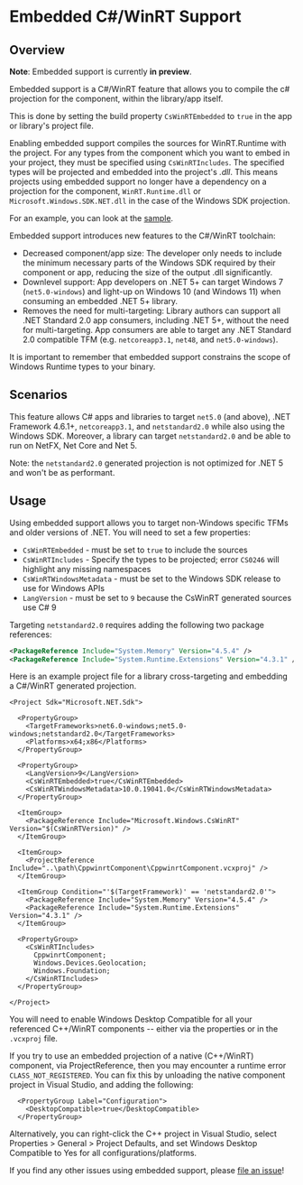 # Embedded C#/WinRT Support

## Overview

**Note**: Embedded support is currently **in preview**. 

Embedded support is a C#/WinRT feature that allows you to compile the c# projection for the component, within the library/app itself. 

This is done by setting the build property `CsWinRTEmbedded` to `true` in the app or library's project file. 

Enabling embedded support compiles the sources for WinRT.Runtime with the project.
For any types from the component which you want to embed in your project, they must be specified using `CsWinRTIncludes`.
The specified types will be projected and embedded into the project's *.dll*. 
This means projects using embedded support no longer have a dependency on a projection for the component, `WinRT.Runtime.dll` or `Microsoft.Windows.SDK.NET.dll` in the case of the Windows SDK projection.

For an example, you can look at the [sample](https://github.com/microsoft/CsWinRT/tree/master/src/Samples/TestEmbedded). 

Embedded support introduces new features to the C#/WinRT toolchain:
 * Decreased component/app size: The developer only needs to include the minimum necessary parts of the Windows SDK required by their component or app, reducing the size of the output .dll significantly.
 * Downlevel support: App developers on .NET 5+ can target Windows 7 (`net5.0-windows`) and light-up on Windows 10 
  (and Windows 11) when consuming an embedded .NET 5+ library. 
 * Removes the need for multi-targeting: Library authors can support all .NET Standard 2.0 app consumers, including .NET 5+, without the need for multi-targeting. App consumers are able to target any .NET Standard 2.0 compatible TFM (e.g. `netcoreapp3.1`, `net48`, and `net5.0-windows`).

It is important to remember that embedded support constrains the scope of Windows Runtime types to your binary. 

## Scenarios

This feature allows C# apps and libraries to target `net5.0` (and above), .NET Framework 4.6.1+, `netcoreapp3.1`, and `netstandard2.0` while also using the Windows SDK.
Moreover, a library can target `netstandard2.0` and be able to run on NetFX, Net Core and Net 5. 

Note: the `netstandard2.0` generated projection is not optimized for .NET 5 and won't be as performant. 

## Usage 

Using embedded support allows you to target non-Windows specific TFMs and older versions of .NET. 
You will need to set a few properties:
  * `CsWinRTEmbedded` - must be set to `true` to include the sources
  * `CsWinRTIncludes` - Specify the types to be projected; error `CS0246` will highlight any missing namespaces
  * `CsWinRTWindowsMetadata` - must be set to the Windows SDK release to use for Windows APIs
  * `LangVersion` - must be set to `9` because the CsWinRT generated sources use C# 9

Targeting `netstandard2.0` requires adding the following two package references:

```xml
<PackageReference Include="System.Memory" Version="4.5.4" />
<PackageReference Include="System.Runtime.Extensions" Version="4.3.1" />
```

Here is an example project file for a library cross-targeting and embedding a C#/WinRT generated projection.

```csproj
<Project Sdk="Microsoft.NET.Sdk">

  <PropertyGroup>
    <TargetFrameworks>net6.0-windows;net5.0-windows;netstandard2.0</TargetFrameworks>
    <Platforms>x64;x86</Platforms>
  </PropertyGroup>

  <PropertyGroup>
    <LangVersion>9</LangVersion>
    <CsWinRTEmbedded>true</CsWinRTEmbedded>
    <CsWinRTWindowsMetadata>10.0.19041.0</CsWinRTWindowsMetadata>
  </PropertyGroup>

  <ItemGroup>
    <PackageReference Include="Microsoft.Windows.CsWinRT" Version="$(CsWinRTVersion)" />
  </ItemGroup>

  <ItemGroup>
    <ProjectReference Include="..\path\CppwinrtComponent\CppwinrtComponent.vcxproj" />
  </ItemGroup> 
  
  <ItemGroup Condition="'$(TargetFramework)' == 'netstandard2.0'">
    <PackageReference Include="System.Memory" Version="4.5.4" />
    <PackageReference Include="System.Runtime.Extensions" Version="4.3.1" />
  </ItemGroup>
    
  <PropertyGroup>
    <CsWinRTIncludes>
      CppwinrtComponent;
      Windows.Devices.Geolocation;
      Windows.Foundation;
    </CsWinRTIncludes>
  </PropertyGroup>
 
</Project>
```

You will need to enable Windows Desktop Compatible for all your referenced C++/WinRT components -- either via the properties or in the `.vcxproj` file.

If you try to use an embedded projection of a native (C++/WinRT) component, via ProjectReference, then you may encounter a runtime error `CLASS_NOT_REGISTERED`.
You can fix this by unloading the native component project in Visual Studio, and adding the following:

```vcxproj
  <PropertyGroup Label="Configuration">
    <DesktopCompatible>true</DesktopCompatible>
  </PropertyGroup>
```

Alternatively, you can right-click the C++ project in Visual Studio, select Properties > General > Project Defaults,
 and set Windows Desktop Compatible to Yes for all configurations/platforms.

If you find any other issues using embedded support, please [file an issue]()!
